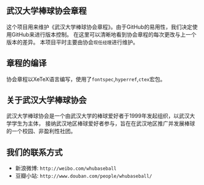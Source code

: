 ﻿## 武汉大学棒球协会章程

这个项目用来维护《武汉大学棒球协会章程》。由于GitHub的易用性，我们决定使用GitHub来进行版本控制。
在这里可以清晰地看到协会章程的每次更改与上一个版本的差异。
本项目平时主要由协会`现任经理`进行维护。

## 章程的编译

协会章程以XeTeX语言编写，使用了`fontspec`,`hyperref`,`ctex`宏包。

## 关于武汉大学棒球协会

武汉大学棒球协会是一个由武汉大学的棒球爱好者于1999年发起组织，以武汉大学学生为主体，
接纳武汉地区棒球爱好者参与，旨在在武汉地区推广并发展棒球的一个校园、非盈利性社团。

## 我们的联系方式

* 新浪微博: `http://weibo.com/whubaseball` 
* 豆瓣小站: `http://www.douban.com/people/whubaseball/`
